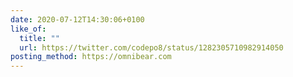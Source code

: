 ```yaml
---
date: 2020-07-12T14:30:06+0100
like_of:
  title: ""
  url: https://twitter.com/codepo8/status/1282305710982914050
posting_method: https://omnibear.com
---
```

